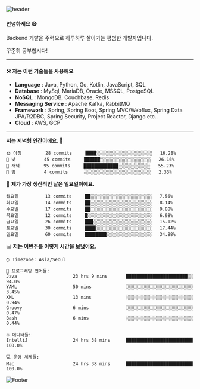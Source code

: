 ![header](https://capsule-render.vercel.app/api?type=waving&color=gradient&height=250&section=header&text=Wondeok%20Kang&fontSize=60&animation=fadeIn&fontAlignY=38&desc=a.k.a.%20Wade%2C%20Deogicorgi%20&descAlignY=61&descAlign=66&descSize=25&customColorList=4)



#### 안녕하세요 😄
Backend 개발을 주력으로 하루하루 살아가는 평범한 개발자입니다.

꾸준히 공부합시다!

<!-- blog : 

[![Velog's GitHub stats](https://velog-readme-stats.vercel.app/api/badge?name=deogicorgi)](https://velog.io/@deogicorgi)  -->

---

#### ⚒️ 저는 이런 기술들을 사용해요

- **Language** : Java, Python, Go, Kotlin, JavaScript, SQL
- **Database** : MySql, MariaDB, Oracle, MSSQL, PostgeSQL
- **NoSQL** : MongoDB, Couchbase, Redis
- **Messaging Service** : Apache Kafka, RabbitMQ
- **Framework** : Spring, Spring Boot, Spring MVC/Webflux, Spring Data JPA/R2DBC, Spring Security, Project Reactor, Django etc..
- **Cloud** : AWS, GCP
---

<!--
[![Solved.ac Profile](http://mazassumnida.wtf/api/v2/generate_badge?boj=deogicorgi)](https://solved.ac/deogicorgi/)
![alt text](https://github.com/[username]/[reponame]/blob/[branch]/image.jpg?raw=true)
--> 

<!--START_SECTION:waka-->
**저는 저녁형 인간이에요. 🦉** 

```text
🌞 아침         28 commits     ████░░░░░░░░░░░░░░░░░░░░░   16.28% 
🌆 낮　         45 commits     ██████░░░░░░░░░░░░░░░░░░░   26.16% 
🌃 저녁         95 commits     █████████████░░░░░░░░░░░░   55.23% 
🌙 밤　         4 commits      ░░░░░░░░░░░░░░░░░░░░░░░░░   2.33%

```
📅 **제가 가장 생산적인 날은 일요일이에요.** 

```text
월요일          13 commits     ██░░░░░░░░░░░░░░░░░░░░░░░   7.56% 
화요일          14 commits     ██░░░░░░░░░░░░░░░░░░░░░░░   8.14% 
수요일          17 commits     ██░░░░░░░░░░░░░░░░░░░░░░░   9.88% 
목요일          12 commits     █░░░░░░░░░░░░░░░░░░░░░░░░   6.98% 
금요일          26 commits     ███░░░░░░░░░░░░░░░░░░░░░░   15.12% 
토요일          30 commits     ████░░░░░░░░░░░░░░░░░░░░░   17.44% 
일요일          60 commits     ████████░░░░░░░░░░░░░░░░░   34.88%

```


📊 **저는 이번주를 이렇게 시간을 보냈어요.** 

```text
⌚︎ Timezone: Asia/Seoul

💬 프로그래밍 언어들: 
Java                     23 hrs 9 mins       ███████████████████████░░   94.0% 
YAML                     50 mins             ░░░░░░░░░░░░░░░░░░░░░░░░░   3.45% 
XML                      13 mins             ░░░░░░░░░░░░░░░░░░░░░░░░░   0.94% 
Groovy                   6 mins              ░░░░░░░░░░░░░░░░░░░░░░░░░   0.47% 
Bash                     6 mins              ░░░░░░░░░░░░░░░░░░░░░░░░░   0.44%

🔥 에디터들: 
IntelliJ                 24 hrs 38 mins      █████████████████████████   100.0%

💻 운영 체제들: 
Mac                      24 hrs 38 mins      █████████████████████████   100.0%

```


<!--END_SECTION:waka-->

![Footer](https://capsule-render.vercel.app/api?type=waving&color=auto&height=200&section=footer&&customColorList=4)
<!--

**deogicorgi/deogicorgi** is a ✨ _special_ ✨ repository because its `README.md` (this file) appears on your GitHub profile.

Here are some ideas to get you started:

- 🔭 I’m currently working on ...
- 🌱 I’m currently learning ...
- 👯 I’m looking to collaborate on ...
- 🤔 I’m looking for help with ...
- 💬 Ask me about ...
- 📫 How to reach me: ...
- 😄 Pronouns: ...
- ⚡ Fun fact: ...
-->
